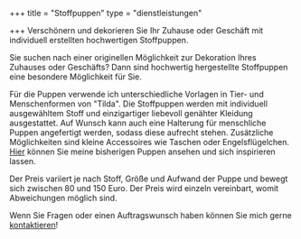 +++
title = "Stoffpuppen"
type = "dienstleistungen"

+++
Verschönern und dekorieren Sie Ihr Zuhause oder Geschäft mit individuell erstellten hochwertigen Stoffpuppen.

<!--more-->

Sie suchen nach einer originellen Möglichkeit zur Dekoration Ihres Zuhauses oder Geschäfts? Dann sind hochwertig hergestellte Stoffpuppen eine besondere Möglichkeit für Sie.

Für die Puppen verwende ich unterschiedliche Vorlagen in Tier- und Menschenformen von "Tilda". Die Stoffpuppen werden mit individuell ausgewähltem Stoff und einzigartiger liebevoll genähter Kleidung ausgestattet. Auf Wunsch kann auch eine Halterung für menschliche Puppen angefertigt werden, sodass diese aufrecht stehen. Zusätzliche Möglichkeiten sind kleine Accessoires wie Taschen oder Engelsflügelchen. [Hier](https://LesArts-MariaFrank.de/stoffwerke/) können Sie meine bisherigen Puppen ansehen und sich inspirieren lassen.

Der Preis variiert je nach Stoff, Größe und Aufwand der Puppe und bewegt sich zwischen 80 und 150 Euro. Der Preis wird einzeln vereinbart, womit Abweichungen möglich sind.

Wenn Sie Fragen oder einen Auftragswunsch haben können Sie mich gerne [kontaktieren](https://LesArts-MariaFrank.de/kontakt/)!